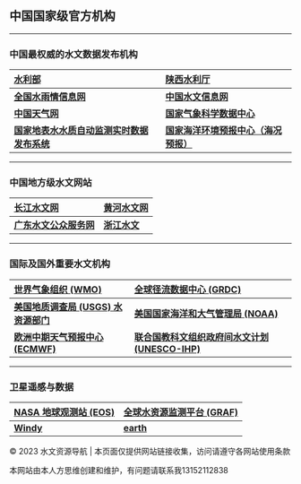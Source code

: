 ## 中国国家级官方机构
---
### 中国最权威的水文数据发布机构
| [**水利部**](http://www.mwr.gov.cn/)              | [**陕西水利厅**](https://slt.shaanxi.gov.cn/)                 |
| :----------- | :-----------|
| [**全国水雨情信息网**](http://xxfb.mwr.cn/)         |[**中国水文信息网**](http://www.hydroinfo.gov.cn/) |
| [**中国天气网**](http://www.weather.com.cn/)         | [**国家气象科学数据中心**](http://data.cma.cn/)          |
| [**国家地表水水质自动监测实时数据发布系统**](https://szhj.mee.gov.cn/)    | [**国家海洋环境预报中心（海况预报）**](http://www.nmefc.cn/)      |

---
### 中国地方级水文网站
 | [**长江水文网**](http://www.cjh.com.cn/)         |  [**黄河水文网**](http://www.hwswj.com/)        |
| :----------- | :-----------|
| [**广东水文公众服务网**](http://www.gdsw.gov.cn/)         |  [**浙江水文**](http://www.zjsw.cn/)        |

---
### 国际及国外重要水文机构
| [**世界气象组织 (WMO)**](https://worldweather.wmo.int/)         |  [**全球径流数据中心 (GRDC)**](https://www.bafg.de/GRDC/)         |
| :----------- | :-----------|
| [**美国地质调查局 (USGS) 水资源部门**](https://waterdata.usgs.gov/nwis)         | [**美国国家海洋和大气管理局 (NOAA)**](https://water.noaa.gov/)         |
| [**欧洲中期天气预报中心 (ECMWF)**](https://www.ecmwf.int/)        | [**联合国教科文组织政府间水文计划 (UNESCO-IHP)**](https://en.unesco.org/ihp)         |
---

### 卫星遥感与数据
| [**NASA 地球观测站 (EOS)**](https://earthobservatory.nasa.gov/)         |  [**全球水资源监测平台 (GRAF)**](https://ipad.fas.usda.gov/rssiws/al/global_reservoir/)       |
| :----------- | :-----------|
| [**Windy**](https://www.windy.com/)  | [**earth**](https://earth.nullschool.net/)|


<p>© 2023 水文资源导航 | 本页面仅提供网站链接收集，访问请遵守各网站使用条款</p>
<p>本网站由本人方思维创建和维护，有问题请联系我13152112838</p>
